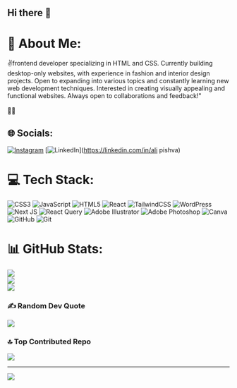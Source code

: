 ## Hi there 👋

<!--
**iamreal-p/iamreal-p** is a ✨ _special_ ✨ repository because its `README.md` (this file) appears on your GitHub profile.

Here are some ideas to get you started:

- 🔭 I’m currently working on ...
- 🌱 I’m currently learning ...
- 👯 I’m looking to collaborate on ...
- 🤔 I’m looking for help with ...
- 💬 Ask me about ...
- 📫 How to reach me: ...
- 😄 Pronouns: ...
- ⚡ Fun fact: ...
-->
# 💫 About Me:
✌️frontend developer specializing in HTML and CSS. Currently building desktop-only websites, with experience in fashion and interior design projects. Open to expanding into various topics and constantly learning new web development techniques. Interested in creating visually appealing and functional websites. Always open to collaborations and feedback!"<br><br>🧑‍💻


## 🌐 Socials:
[![Instagram](https://img.shields.io/badge/Instagram-%23E4405F.svg?logo=Instagram&logoColor=white)](https://instagram.com/pishva.front) [![LinkedIn](https://img.shields.io/badge/LinkedIn-%230077B5.svg?logo=linkedin&logoColor=white)](https://linkedin.com/in/ali pishva) 

# 💻 Tech Stack:
![CSS3](https://img.shields.io/badge/css3-%231572B6.svg?style=flat-square&logo=css3&logoColor=white) ![JavaScript](https://img.shields.io/badge/javascript-%23323330.svg?style=flat-square&logo=javascript&logoColor=%23F7DF1E) ![HTML5](https://img.shields.io/badge/html5-%23E34F26.svg?style=flat-square&logo=html5&logoColor=white) ![React](https://img.shields.io/badge/react-%2320232a.svg?style=flat-square&logo=react&logoColor=%2361DAFB) ![TailwindCSS](https://img.shields.io/badge/tailwindcss-%2338B2AC.svg?style=flat-square&logo=tailwind-css&logoColor=white) ![WordPress](https://img.shields.io/badge/WordPress-%23117AC9.svg?style=flat-square&logo=WordPress&logoColor=white) ![Next JS](https://img.shields.io/badge/Next-black?style=flat-square&logo=next.js&logoColor=white) ![React Query](https://img.shields.io/badge/-React%20Query-FF4154?style=flat-square&logo=react%20query&logoColor=white) ![Adobe Illustrator](https://img.shields.io/badge/adobe%20illustrator-%23FF9A00.svg?style=flat-square&logo=adobe%20illustrator&logoColor=white) ![Adobe Photoshop](https://img.shields.io/badge/adobe%20photoshop-%2331A8FF.svg?style=flat-square&logo=adobe%20photoshop&logoColor=white) ![Canva](https://img.shields.io/badge/Canva-%2300C4CC.svg?style=flat-square&logo=Canva&logoColor=white) ![GitHub](https://img.shields.io/badge/github-%23121011.svg?style=flat-square&logo=github&logoColor=white) ![Git](https://img.shields.io/badge/git-%23F05033.svg?style=flat-square&logo=git&logoColor=white)
# 📊 GitHub Stats:
![](https://github-readme-stats.vercel.app/api?username=iamreal-p&theme=shadow_green&hide_border=false&include_all_commits=true&count_private=true)<br/>
![](https://github-readme-streak-stats.herokuapp.com/?user=iamreal-p&theme=shadow_green&hide_border=false)<br/>
![](https://github-readme-stats.vercel.app/api/top-langs/?username=iamreal-p&theme=shadow_green&hide_border=false&include_all_commits=true&count_private=true&layout=compact)

### ✍️ Random Dev Quote
![](https://quotes-github-readme.vercel.app/api?type=horizontal&theme=radical)

### 🔝 Top Contributed Repo
![](https://github-contributor-stats.vercel.app/api?username=iamreal-p&limit=5&theme=shadow_green&combine_all_yearly_contributions=true)

---
[![](https://visitcount.itsvg.in/api?id=iamreal-p&icon=6&color=3)](https://visitcount.itsvg.in)

<!-- Proudly created with GPRM ( https://gprm.itsvg.in ) -->
